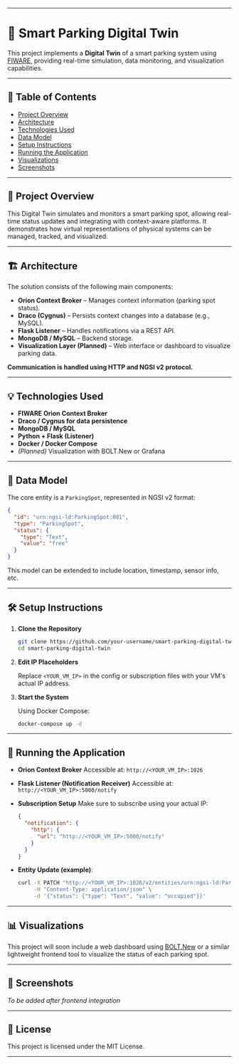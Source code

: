 
---

# 🚗 Smart Parking Digital Twin

This project implements a **Digital Twin** of a smart parking system using [FIWARE](https://www.fiware.org/), providing real-time simulation, data monitoring, and visualization capabilities.

---

## 📌 Table of Contents

* [Project Overview](#project-overview)
* [Architecture](#architecture)
* [Technologies Used](#technologies-used)
* [Data Model](#data-model)
* [Setup Instructions](#setup-instructions)
* [Running the Application](#running-the-application)
* [Visualizations](#visualizations)
* [Screenshots](#screenshots)

---

## 📖 Project Overview

This Digital Twin simulates and monitors a smart parking spot, allowing real-time status updates and integrating with context-aware platforms. It demonstrates how virtual representations of physical systems can be managed, tracked, and visualized.

---

## 🏗️ Architecture

The solution consists of the following main components:

* **Orion Context Broker** – Manages context information (parking spot status).
* **Draco (Cygnus)** – Persists context changes into a database (e.g., MySQL).
* **Flask Listener** – Handles notifications via a REST API.
* **MongoDB / MySQL** – Backend storage.
* **Visualization Layer (Planned)** – Web interface or dashboard to visualize parking data.

**Communication is handled using HTTP and NGSI v2 protocol.**

---

## 💡 Technologies Used

* **FIWARE Orion Context Broker**
* **Draco / Cygnus for data persistence**
* **MongoDB / MySQL**
* **Python + Flask (Listener)**
* **Docker / Docker Compose**
* *(Planned)* Visualization with BOLT.New or Grafana

---

## 🧾 Data Model

The core entity is a `ParkingSpot`, represented in NGSI v2 format:

```json
{
  "id": "urn:ngsi-ld:ParkingSpot:001",
  "type": "ParkingSpot",
  "status": {
    "type": "Text",
    "value": "free"
  }
}
```

This model can be extended to include location, timestamp, sensor info, etc.

---

## 🛠️ Setup Instructions

1. **Clone the Repository**

   ```bash
   git clone https://github.com/your-username/smart-parking-digital-twin.git
   cd smart-parking-digital-twin
   ```

2. **Edit IP Placeholders**

   Replace `<YOUR_VM_IP>` in the config or subscription files with your VM's actual IP address.

3. **Start the System**

   Using Docker Compose:

   ```bash
   docker-compose up -d
   ```

---

## 🚀 Running the Application

* **Orion Context Broker**
  Accessible at: `http://<YOUR_VM_IP>:1026`

* **Flask Listener (Notification Receiver)**
  Accessible at: `http://<YOUR_VM_IP>:5000/notify`

* **Subscription Setup**
  Make sure to subscribe using your actual IP:

  ```json
  {
    "notification": {
      "http": {
        "url": "http://<YOUR_VM_IP>:5000/notify"
      }
    }
  }
  ```

* **Entity Update (example)**:

  ```bash
  curl -X PATCH "http://<YOUR_VM_IP>:1026/v2/entities/urn:ngsi-ld:ParkingSpot:001/attrs" \
       -H "Content-Type: application/json" \
       -d '{"status": {"type": "Text", "value": "occupied"}}'
  ```

---

## 📊 Visualizations

This project will soon include a web dashboard using [BOLT.New](https://bolt.new/) or a similar lightweight frontend tool to visualize the status of each parking spot.

---

## 📸 Screenshots

*To be added after frontend integration*

---

## 📃 License

This project is licensed under the MIT License.

---


